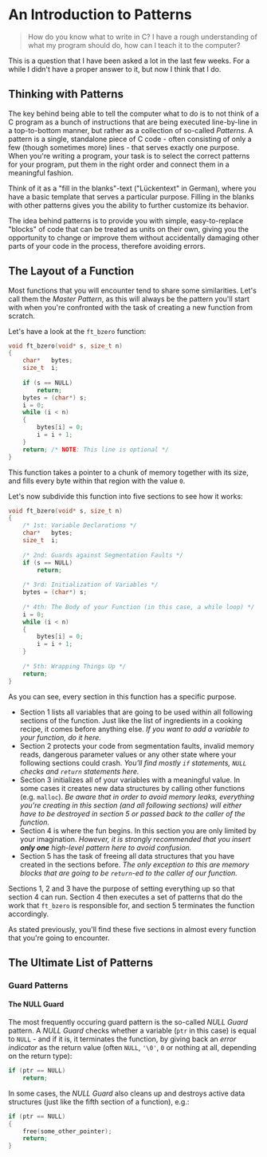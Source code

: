 # An Introduction to Patterns

> How do you know what to write in C? I have a rough understanding of what my program should do, how can I teach it to the computer?

This is a question that I have been asked a lot in the last few weeks. For a while I didn't have a proper answer to it, but now I think that I do.

## Thinking with Patterns
	
The key behind being able to tell the computer what to do is to not think of a C program as a bunch of instructions that are being executed line-by-line in a top-to-bottom manner, but rather as a collection of so-called _Patterns_. A pattern is a single, standalone piece of C code - often consisting of only a few (though sometimes more) lines - that serves exactly one purpose. When you're writing a program, your task is to select the correct patterns for your program, put them in the right order and connect them in a meaningful fashion.

Think of it as a "fill in the blanks"-text ("Lückentext" in German), where you have a basic template that serves a particular purpose. Filling in the blanks with other patterns gives you the ability to further customize its behavior.

The idea behind patterns is to provide you with simple, easy-to-replace "blocks" of code that can be treated as units on their own, giving you the opportunity to change or improve them without accidentally damaging other parts of your code in the process, therefore avoiding errors.

## The Layout of a Function

Most functions that you will encounter tend to share some similarities. Let's call them the _Master Pattern_, as this will always be the pattern you'll start with when you're confronted with the task of creating a new function from scratch.

Let's have a look at the `ft_bzero` function:

```c
void ft_bzero(void* s, size_t n)
{
    char*   bytes;
    size_t  i;
	
    if (s == NULL)
        return;
    bytes = (char*) s;
    i = 0;
    while (i < n)
    {
        bytes[i] = 0;
        i = i + 1;
    }
    return;	/* NOTE: This line is optional */
}
```

This function takes a pointer to a chunk of memory together with its size, and fills every byte within that region with the value `0`.

Let's now subdivide this function into five sections to see how it works:

```c
void ft_bzero(void* s, size_t n)
{
    /* 1st: Variable Declarations */
    char*   bytes;
    size_t  i;
    
    /* 2nd: Guards against Segmentation Faults */
    if (s == NULL)
        return;
    
    /* 3rd: Initialization of Variables */
    bytes = (char*) s;
    
    /* 4th: The Body of your Function (in this case, a while loop) */
    i = 0;
    while (i < n)
    {
        bytes[i] = 0;
        i = i + 1;
    }
    
    /* 5th: Wrapping Things Up */
    return;
}
```

As you can see, every section in this function has a specific purpose.

 - Section 1 lists all variables that are going to be used within all following sections of the function. Just like the list of ingredients in a cooking recipe, it comes before anything else. _If you want to add a variable to your function, do it here._
 - Section 2 protects your code from segmentation faults, invalid memory reads, dangerous parameter values or any other state where your following sections could crash. _You'll find mostly `if` statements, `NULL` checks and `return` statements here._
 - Section 3 initializes all of your variables with a meaningful value. In some cases it creates new data structures by calling other functions (e.g. `malloc`). _Be aware that in order to avoid memory leaks, everything you're creating in this section (and all following sections) will either have to be destroyed in section 5 or passed back to the caller of the function._
 - Section 4 is where the fun begins. In this section you are only limited by your imagination. _However, it is strongly recommended that you insert **only one** high-level pattern here to avoid confusion._
 - Section 5 has the task of freeing all data structures that you have created in the sections before. _The only exception to this are memory blocks that are going to be `return`-ed to the caller of our function._

Sections 1, 2 and 3 have the purpose of setting everything up so that section 4 can run. Section 4 then executes a set of patterns that do the work that `ft_bzero` is responsible for, and section 5 terminates the function accordingly.

As stated previously, you'll find these five sections in almost every function that you're going to encounter.

## The Ultimate List of Patterns

### Guard Patterns

#### The NULL Guard

The most frequently occuring guard pattern is the so-called _NULL Guard_ pattern. A _NULL Guard_ checks whether a variable (`ptr` in this case) is equal to `NULL` - and if it is, it terminates the function, by giving back an _error indicator_ as the return value (often `NULL`, `'\0'`, `0` or nothing at all, depending on the return type):

```c
if (ptr == NULL)
    return;
```

In some cases, the _NULL Guard_ also cleans up and destroys active data structures (just like the fifth section of a function), e.g.:

```c
if (ptr == NULL)
{
    free(some_other_pointer);
    return;
}
```
